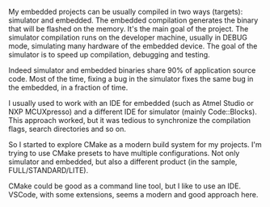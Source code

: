 My embedded projects can be usually compiled in two ways (targets): simulator and embedded.
The embedded compilation generates the binary that will be flashed on the memory. It's the main goal of the project.
The simulator compilation runs on the developer machine, usually in DEBUG mode, simulating many hardware of the embedded device. The goal of the simulator is to speed up compilation, debugging and testing.

Indeed simulator and embedded binaries share 90% of application source code. Most of the time, fixing a bug in the simulator fixes the same bug in the embedded, in a fraction of time.

I usually used to work with an IDE for embedded (such as Atmel Studio or NXP MCUXpresso) and a different IDE for simulator (mainly Code::Blocks). This approach worked, but it was tedious to synchronize the compilation flags, search directories and so on.

So I started to explore CMake as a modern build system for my projects. I'm trying to use CMake presets to have multiple configurations. Not only simulator and embedded, but also a different product (in the sample, FULL/STANDARD/LITE).

CMake could be good as a command line tool, but I like to use an IDE. VSCode, with some extensions, seems a modern and good approach here.
